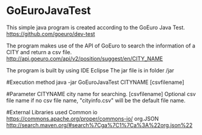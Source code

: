 # GoEuroJavaTest

This simple java program is created according to the GoEuro Java Test.
https://github.com/goeuro/dev-test

The program makes use of the API of GoEuro to search the information of a CITY and return a csv file.
http://api.goeuro.com/api/v2/position/suggest/en/CITY_NAME

The program is built by using IDE Eclipse
The jar file is in folder /jar

#Execution method
java -jar GoEuroJavaTest CITYNAME [csvfilename]

#Parameter
CITYNAME
  city name for searching.
[csvfilename] Optional
  csv file name
  if no csv file name, "cityinfo.csv" will be the default file name.
  
#External Libraries used
Common io
https://commons.apache.org/proper/commons-io/
org.JSON
http://search.maven.org/#search%7Cga%7C1%7Ca%3A%22org.json%22
